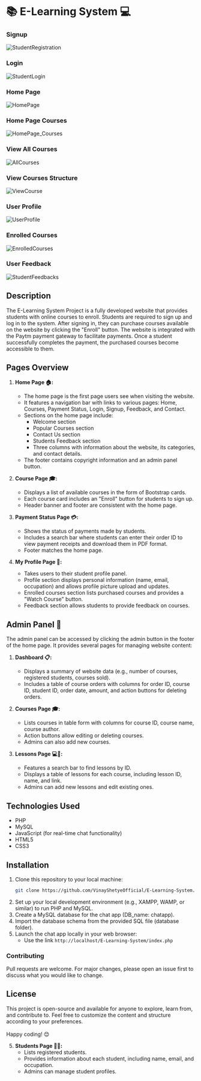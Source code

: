 # 📚 E-Learning System 💻

### Signup
![StudentRegistration](https://github.com/VinayShetyeOfficial/E-Learning-System/assets/100470361/9b954b85-a245-45b5-b4ac-ca93a2006558)

### Login
![StudentLogin](https://github.com/VinayShetyeOfficial/E-Learning-System/assets/100470361/87ce49bb-413b-4a22-9e03-4d907ded11b7)


### Home Page
![HomePage](https://github.com/VinayShetyeOfficial/E-Learning-System/assets/100470361/83da18a6-f7a9-4ca7-8b0f-bb544c3eebb2)

### Home Page Courses
![HomePage_Courses](https://github.com/VinayShetyeOfficial/E-Learning-System/assets/100470361/f31c1608-cc7d-45b6-aac5-93cdec96ca9e)

### View All Courses
![AllCourses](https://github.com/VinayShetyeOfficial/E-Learning-System/assets/100470361/ac59951a-b6f5-4a31-9ac6-7e8129d4db5c)


### View Courses Structure
![ViewCourse](https://github.com/VinayShetyeOfficial/E-Learning-System/assets/100470361/9f1bbec4-c81c-4485-8b75-23b09597c946)


### User Profile
![UserProfile](https://github.com/VinayShetyeOfficial/E-Learning-System/assets/100470361/7d206867-e713-4e56-93ba-cc27cf72b5b5)

### Enrolled Courses
![EnrolledCourses](https://github.com/VinayShetyeOfficial/E-Learning-System/assets/100470361/bd555ad5-8f32-4224-b025-d27ea97979d6)

### User Feedback
![StudentFeedbacks](https://github.com/VinayShetyeOfficial/E-Learning-System/assets/100470361/4eefac3d-ed7b-4734-b1f7-408299e20d58)



## Description
The E-Learning System Project is a fully developed website that provides students with online courses to enroll. Students are required to sign up and log in to the system. After signing in, they can purchase courses available on the website by clicking the "Enroll" button. The website is integrated with the Paytm payment gateway to facilitate payments. Once a student successfully completes the payment, the purchased courses become accessible to them.

## Pages Overview

1. **Home Page 🏠:**
   - The home page is the first page users see when visiting the website.
   - It features a navigation bar with links to various pages: Home, Courses, Payment Status, Login, Signup, Feedback, and Contact.
   - Sections on the home page include:
     - Welcome section
     - Popular Courses section
     - Contact Us section
     - Students Feedback section
     - Three columns with information about the website, its categories, and contact details.
   - The footer contains copyright information and an admin panel button.

2. **Course Page ‎‍🎓:**
   - Displays a list of available courses in the form of Bootstrap cards.
   - Each course card includes an "Enroll" button for students to sign up.
   - Header banner and footer are consistent with the home page.

3. **Payment Status Page 💳:**
   - Shows the status of payments made by students.
   - Includes a search bar where students can enter their order ID to view payment receipts and download them in PDF format.
   - Footer matches the home page.

4. **My Profile Page 👤:**
   - Takes users to their student profile panel.
   - Profile section displays personal information (name, email, occupation) and allows profile picture upload and updates.
   - Enrolled courses section lists purchased courses and provides a "Watch Course" button.
   - Feedback section allows students to provide feedback on courses.

## Admin Panel 👮

The admin panel can be accessed by clicking the admin button in the footer of the home page. It provides several pages for managing website content:

1. **Dashboard 📋:**
   - Displays a summary of website data (e.g., number of courses, registered students, courses sold).
   - Includes a table of course orders with columns for order ID, course ID, student ID, order date, amount, and action buttons for deleting orders.

2. **Courses Page 🎓:**
   - Lists courses in table form with columns for course ID, course name, course author.
   - Action buttons allow editing or deleting courses.
   - Admins can also add new courses.

3. **Lessons Page 💻📝:**
   - Features a search bar to find lessons by ID.
   - Displays a table of lessons for each course, including lesson ID, name, and link.
   - Admins can add new lessons and edit existing ones.
  
## Technologies Used

- PHP
- MySQL
- JavaScript (for real-time chat functionality)
- HTML5
- CSS3

## Installation

1. Clone this repository to your local machine:
   ```bash
   git clone https://github.com/VinayShetyeOfficial/E-Learning-System.git

2. Set up your local development environment (e.g., XAMPP, WAMP, or similar) to run PHP and MySQL.
3. Create a MySQL database for the chat app (DB_name: chatapp).
4. Import the database schema from the provided SQL file (database folder).
5. Launch the chat app locally in your web browser:
   - Use the link `http://localhost/E-Learning-System/index.php`

### Contributing
Pull requests are welcome. For major changes, please open an issue first to discuss what you would like to change.

## License
This project is open-source and available for anyone to explore, learn from, and contribute to.
Feel free to customize the content and structure according to your preferences. <br><br> Happy coding! 😊


5. **Students Page 👨‍🎓:**
   - Lists registered students.
   - Provides information about each student, including name, email, and occupation.
   - Admins can manage student profiles.
